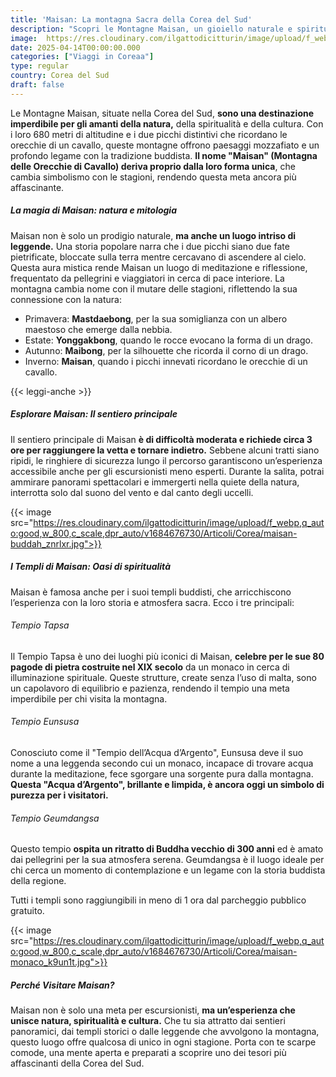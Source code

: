 ```yaml
---
title: 'Maisan: La montagna Sacra della Corea del Sud'
description: "Scopri le Montagne Maisan, un gioiello naturale e spirituale della Corea del Sud. Esplora i sentieri, i templi buddisti storici come Tapsa ed Eunsusa, e lasciati affascinare dalle leggende e dai nomi stagionali di questa montagna unica."
image:  https://res.cloudinary.com/ilgattodicitturin/image/upload/f_webp,q_auto:good,w_800,c_scale,dpr_auto/v1657123237/Articoli/Corea/maisan-tempio-principale_o52hts.jpg
date: 2025-04-14T00:00:00.000
categories: ["Viaggi in Coreaa"]
type: regular
country: Corea del Sud
draft: false
---
```


Le Montagne Maisan, situate nella Corea del Sud, **sono una destinazione imperdibile per gli amanti della natura,** della spiritualità e della cultura. Con i loro 680 metri di altitudine e i due picchi distintivi che ricordano le orecchie di un cavallo, queste montagne offrono paesaggi mozzafiato e un profondo legame con la tradizione buddista. **Il nome "Maisan" (Montagna delle Orecchie di Cavallo) deriva proprio dalla loro forma unica**, che cambia simbolismo con le stagioni, rendendo questa meta ancora più affascinante.

##### La magia di Maisan: natura e mitologia
Maisan non è solo un prodigio naturale, **ma anche un luogo intriso di leggende.** Una storia popolare narra che i due picchi siano due fate pietrificate, bloccate sulla terra mentre cercavano di ascendere al cielo. Questa aura mistica rende Maisan un luogo di meditazione e riflessione, frequentato da pellegrini e viaggiatori in cerca di pace interiore.
La montagna cambia nome con il mutare delle stagioni, riflettendo la sua connessione con la natura:

- Primavera: **Mastdaebong**, per la sua somiglianza con un albero maestoso che emerge dalla nebbia.
- Estate: **Yonggakbong**, quando le rocce evocano la forma di un drago.
- Autunno: **Maibong**, per la silhouette che ricorda il corno di un drago.
- Inverno: **Maisan**, quando i picchi innevati ricordano le orecchie di un cavallo.

{{< leggi-anche >}}

##### Esplorare Maisan: Il sentiero principale
Il sentiero principale di Maisan **è di difficoltà moderata e richiede circa 3 ore per raggiungere la vetta e tornare indietro.** Sebbene alcuni tratti siano ripidi, le ringhiere di sicurezza lungo il percorso garantiscono un’esperienza accessibile anche per gli escursionisti meno esperti. Durante la salita, potrai ammirare panorami spettacolari e immergerti nella quiete della natura, interrotta solo dal suono del vento e dal canto degli uccelli.

{{< image src="https://res.cloudinary.com/ilgattodicitturin/image/upload/f_webp,q_auto:good,w_800,c_scale,dpr_auto/v1684676730/Articoli/Corea/maisan-buddah_znrlxr.jpg">}}

##### I Templi di Maisan: Oasi di spiritualità
Maisan è famosa anche per i suoi templi buddisti, che arricchiscono l’esperienza con la loro storia e atmosfera sacra. Ecco i tre principali:

###### Tempio Tapsa
Il Tempio Tapsa è uno dei luoghi più iconici di Maisan, **celebre per le sue 80 pagode di pietra costruite nel XIX secolo** da un monaco in cerca di illuminazione spirituale. Queste strutture, create senza l’uso di malta, sono un capolavoro di equilibrio e pazienza, rendendo il tempio una meta imperdibile per chi visita la montagna.

###### Tempio Eunsusa
Conosciuto come il "Tempio dell’Acqua d’Argento", Eunsusa deve il suo nome a una leggenda secondo cui un monaco, incapace di trovare acqua durante la meditazione, fece sgorgare una sorgente pura dalla montagna. **Questa "Acqua d’Argento", brillante e limpida, è ancora oggi un simbolo di purezza per i visitatori.**

###### Tempio Geumdangsa
Questo tempio **ospita un ritratto di Buddha vecchio di 300 anni** ed è amato dai pellegrini per la sua atmosfera serena. Geumdangsa è il luogo ideale per chi cerca un momento di contemplazione e un legame con la storia buddista della regione.

Tutti i templi sono raggiungibili in meno di 1 ora dal parcheggio pubblico gratuito.

{{< image src="https://res.cloudinary.com/ilgattodicitturin/image/upload/f_webp,q_auto:good,w_800,c_scale,dpr_auto/v1684676730/Articoli/Corea/maisan-monaco_k9un1t.jpg">}}

##### Perché Visitare Maisan?
Maisan non è solo una meta per escursionisti, **ma un’esperienza che unisce natura, spiritualità e cultura.** Che tu sia attratto dai sentieri panoramici, dai templi storici o dalle leggende che avvolgono la montagna, questo luogo offre qualcosa di unico in ogni stagione. Porta con te scarpe comode, una mente aperta e preparati a scoprire uno dei tesori più affascinanti della Corea del Sud.

 